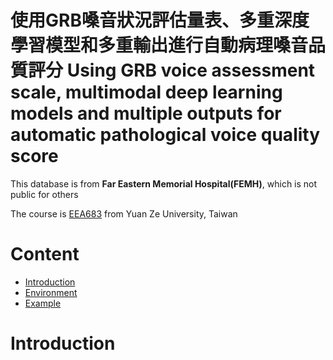 # 使用GRB嗓音狀況評估量表、多重深度學習模型和多重輸出進行自動病理嗓音品質評分 Using GRB voice assessment scale, multimodal deep learning models and multiple outputs for automatic pathological voice quality score


This database is from <b>Far Eastern Memorial Hospital(FEMH)</b>, which is not public for others

The course is [EEA683](https://portal.yzu.edu.tw/cosSelect/Cos_Plan_En.aspx?y=108&s=2&id=EEA683&c=A) from Yuan Ze University, Taiwan

# Content

  * [Introduction](#Introduction)
  * [Environment](#Environment)
  * [Example](#Example)
  
# Introduction
